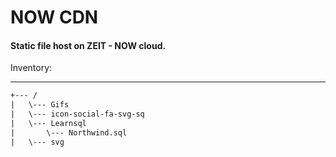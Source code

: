 # NOW CDN

#### Static file host on ZEIT - NOW cloud.

Inventory:

---

```txt
+--- / 
|	\--- Gifs
|	\--- icon-social-fa-svg-sq
|	\--- Learnsql
|		\--- Northwind.sql
| 	\--- svg
```